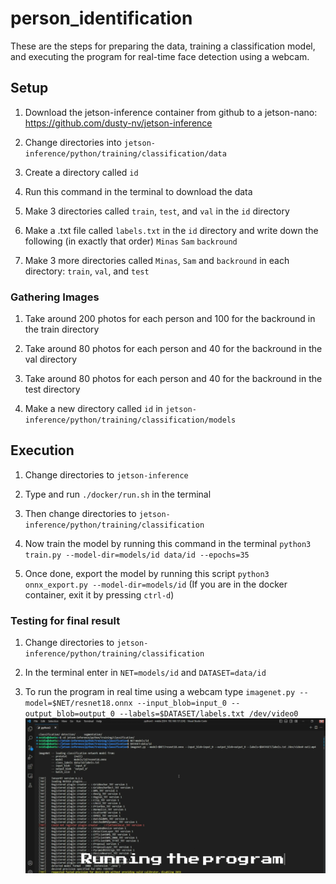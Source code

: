 # person_identification
These are the steps for preparing the data, training a classification model, and executing the program for real-time face detection using a webcam. 
## Setup

1. Download the jetson-inference container from github to a jetson-nano: https://github.com/dusty-nv/jetson-inference

2. Change directories into `jetson-inference/python/training/classification/data`

3. Create a directory called `id`

4. Run this command in the terminal to download the data

5. Make 3 directories called `train`, `test`, and `val` in the `id` directory

6. Make a .txt file called `labels.txt` in the `id` directory and write down the following (in exactly that order) `Minas` `Sam` `backround`

7. Make 3 more directories called `Minas`, `Sam` and `backround` in each directory: `train`, `val`, and `test`

### Gathering Images

1. Take around 200 photos for each person and 100 for the backround in the train directory

2. Take around 80 photos for each person and 40 for the backround in the val directory

3. Take around 80 photos for each person and 40 for the backround in the test directory

4. Make a new directory called `id` in `jetson-inference/python/training/classification/models`

## Execution

1. Change directories to `jetson-inference`

2. Type and run `./docker/run.sh` in the terminal

3. Then change directories to `jetson-inference/python/training/classification`

4. Now train the model by running this command in the terminal `python3 train.py --model-dir=models/id data/id --epochs=35`

5. Once done, export the model by running this script `python3 onnx_export.py --model-dir=models/id`
(If you are in the docker container, exit it by pressing `ctrl-d`)

### Testing for final result

1. Change directories to `jetson-inference/python/training/classification`

2. In the terminal enter in `NET=models/id` and `DATASET=data/id`

3. To run the program in real time using a webcam type `imagenet.py --model=$NET/resnet18.onnx --input_blob=input_0 --output_blob=output_0 --labels=$DATASET/labels.txt /dev/video0`
[![IMAGE ALT TEXT HERE](https://github.com/minasefrai/nothing/blob/main/Screenshot%20(2).png)](https://youtu.be/eSeSSxMTmcw)
